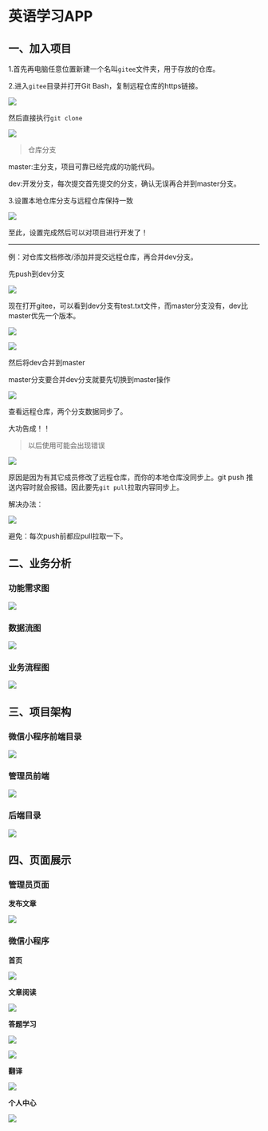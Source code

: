 # 英语学习APP

## 一、加入项目

1.首先再电脑任意位置新建一个名叫`gitee`文件夹，用于存放的仓库。

2.进入`gitee`目录并打开Git Bash，复制远程仓库的https链接。

![](images/Snipaste_2023-10-04_00-02-07.jpg)

然后直接执行`git clone`

![](images/Snipaste_2023-10-04_00-17-18.jpg)

> 仓库分支

master:主分支，项目可靠已经完成的功能代码。

dev:开发分支，每次提交首先提交的分支，确认无误再合并到master分支。

3.设置本地仓库分支与远程仓库保持一致

![](images/Snipaste_2023-10-04_00-27-55.jpg)

至此，设置完成然后可以对项目进行开发了！

---

例：对仓库文档修改/添加并提交远程仓库，再合并dev分支。

先push到dev分支

![](images/Snipaste_2023-10-04_00-38-17.jpg)

现在打开gitee，可以看到dev分支有test.txt文件，而master分支没有，dev比master优先一个版本。

![](images/Snipaste_2023-10-04_00-44-57.jpg)

![](images/Snipaste_2023-10-04_00-45-19.jpg)

然后将dev合并到master

master分支要合并dev分支就要先切换到master操作

![](images/Snipaste_2023-10-04_00-53-46.jpg)

查看远程仓库，两个分支数据同步了。

大功告成！！

> 以后使用可能会出现错误

![](images/Snipaste_2023-10-04_01-01-30.jpg)

原因是因为有其它成员修改了远程仓库，而你的本地仓库没同步上。git push 推送内容时就会报错。因此要先`git pull`拉取内容同步上。

解决办法：

![](images/Snipaste_2023-10-04_01-07-45.jpg)

避免：每次push前都应pull拉取一下。

## 二、业务分析

### 功能需求图

![](images/系统总体需求.jpg)

### 数据流图

![](images/Snipaste_2023-10-03_18-36-41.jpg)

### 业务流程图

![](images/Snipaste_2023-10-03_22-59-54.jpg)

## 三、项目架构

### 微信小程序前端目录

![](images/Snipaste_2024-05-22_13-41-12.jpg)

### 管理员前端

![](images/Snipaste_2024-05-22_16-29-06.jpg)

### 后端目录

![](images/Snipaste_2024-05-22_13-42-32.jpg)

## 四、页面展示

### 管理员页面

**发布文章**

![](images/Snipaste_2024-05-22_16-11-50.jpg)

### 微信小程序

**首页**

![](images/Snipaste_2024-05-22_13-36-27.jpg)

**文章阅读**

![](images/Snipaste_2024-05-22_13-37-39.jpg)

**答题学习**

![](images/Snipaste_2024-05-22_13-37-14.jpg)

![](images/Snipaste_2024-05-22_13-37-54.jpg)

**翻译**

![](images/Snipaste_2024-05-22_13-39-03.jpg)

**个人中心**

![](images/Snipaste_2024-05-22_13-39-26.jpg)